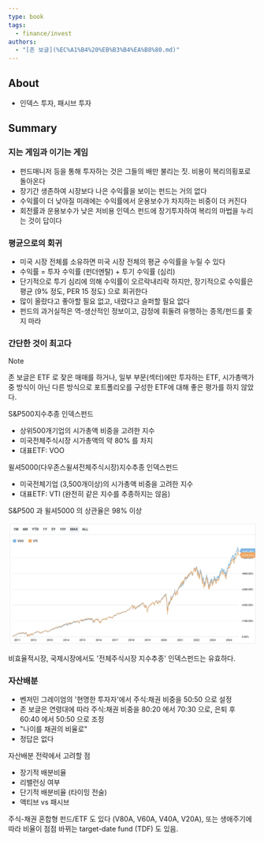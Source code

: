```yaml
---
type: book
tags:
  - finance/invest
authors:
  - "[존 보글](%EC%A1%B4%20%EB%B3%B4%EA%B8%80.md)"
---
```


## About

- 인덱스 투자, 패시브 투자
<!--
- 망포글빛도서관
- 삼성전자 서울R&D캠퍼스
-->

## Summary

### 지는 게임과 이기는 게임

- 펀드매니저 등을 통해 투자하는 것은 그들의 배만 불리는 짓. 비용이 복리의횡포로 돌아온다
- 장기간 생존하여 시장보다 나은 수익률을 보이는 펀드는 거의 없다
- 수익률이 더 낮아질 미래에는 수익률에서 운용보수가 차지하는 비중이 더 커진다
- 회전률과 운용보수가 낮은 저비용 인덱스 펀드에 장기투자하여 복리의 마법을 누리는 것이 답이다

### 평균으로의 회귀

- 미국 시장 전체를 소유하면 미국 시장 전체의 평균 수익률을 누릴 수 있다
- 수익률 = 투자 수익률 (펀더멘탈) + 투기 수익률 (심리)
- 단기적으로 투기 심리에 의해 수익률이 오르락내리락 하지만, 장기적으로 수익률은 평균 (9% 정도, PER 15 정도) 으로 회귀한다
- 많이 올랐다고 좋아할 필요 없고, 내렸다고 슬퍼할 필요 없다
- 펀드의 과거실적은 역-생산적인 정보이고, 감정에 휘둘려 유행하는 종목/펀드를 좇지 마라

### 간단한 것이 최고다

> [!note]
> 존 보글은 ETF 로 잦은 매매를 하거나, 일부 부문(섹터)에만 투자하는 ETF, 시가총액가중 방식이 아닌 다른 방식으로 포트폴리오를 구성한 ETF에 대해 좋은 평가를 하지 않았다.

S&P500지수추종 인덱스펀드

- 상위500개기업의 시가총액 비중을 고려한 지수
- 미국전체주식시장 시가총액의 약 80% 를 차지
- 대표ETF: VOO

윌셔5000(다우존스윌셔전체주식시장)지수추종 인덱스펀드

- 미국전체기업 (3,500개이상)의 시가총액 비중을 고려한 지수
- 대표ETF: VTI (완전히 같은 지수를 추종하지는 않음)

S&P500 과 윌셔5000 의 상관율은 98% 이상

![VOO vs VTI.jpg](../VOO%20vs%20VTI.jpg)

비효율적시장, 국제시장에서도 '전체주식시장 지수추종' 인덱스펀드는 유효하다.

### 자산배분

- 벤저민 그레이엄의 '현명한 투자자'에서 주식:채권 비중을 50:50 으로 설정
- 존 보글은 연령대에 따라 주식:채권 비중을 80:20 에서 70:30 으로, 은퇴 후 60:40 에서 50:50 으로 조정
- "나이를 채권의 비율로"
- 정답은 없다

자산배분 전략에서 고려할 점

- 장기적 배분비율
- 리밸런싱 여부
- 단기적 배분비율 (타이밍 전술)
- 액티브 vs 패시브

주식-채권 혼합형 펀드/ETF 도 있다 (V80A, V60A, V40A, V20A), 또는 생애주기에 따라 비율이 점점 바뀌는 target-date fund (TDF) 도 있음.
